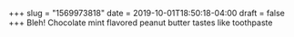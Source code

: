 +++
slug = "1569973818"
date = 2019-10-01T18:50:18-04:00
draft = false
+++
Bleh! Chocolate mint flavored peanut butter tastes like toothpaste